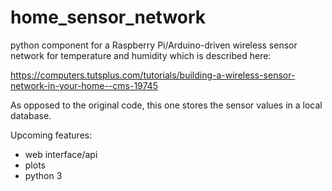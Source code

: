 # home_sensor_network

python component for a Raspberry Pi/Arduino-driven wireless sensor network for temperature and humidity which is described here:

https://computers.tutsplus.com/tutorials/building-a-wireless-sensor-network-in-your-home--cms-19745

As opposed to the original code, this one stores the sensor values in a local database.

Upcoming features:
 - web interface/api
 - plots
 - python 3
